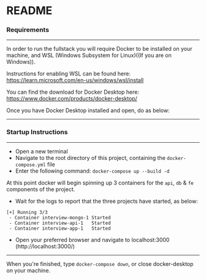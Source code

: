 # README

### Requirements
---
In order to run the fullstack you will require Docker to be installed on your machine, and WSL (Windows Subsystem for Linux)((If you are on Windows)).

Instructions for enabling WSL can be found here: https://learn.microsoft.com/en-us/windows/wsl/install 

You can find the download for Docker Desktop here:
https://www.docker.com/products/docker-desktop/


Once you have Docker Desktop installed and open, do as below:

---
 
### Startup Instructions

---

- Open a new terminal 
- Navigate to the root directory of this project, containing the `docker-compose.yml` file
- Enter the following command: `docker-compose up --build -d`

At this point docker will begin spinning up 3 containers for the `api`, `db` & `fe` components of the project.

- Wait for the logs to report that the three projects have started, as below: 
```
[+] Running 3/3
 - Container interview-mongo-1 Started
 - Container interview-api-1   Started
 - Container interview-app-1   Started
```
- Open your preferred browser and navigate to localhost:3000 (http://localhost:3000/)

---
When you're finished, type `docker-compose down`, or close docker-desktop on your machine.
